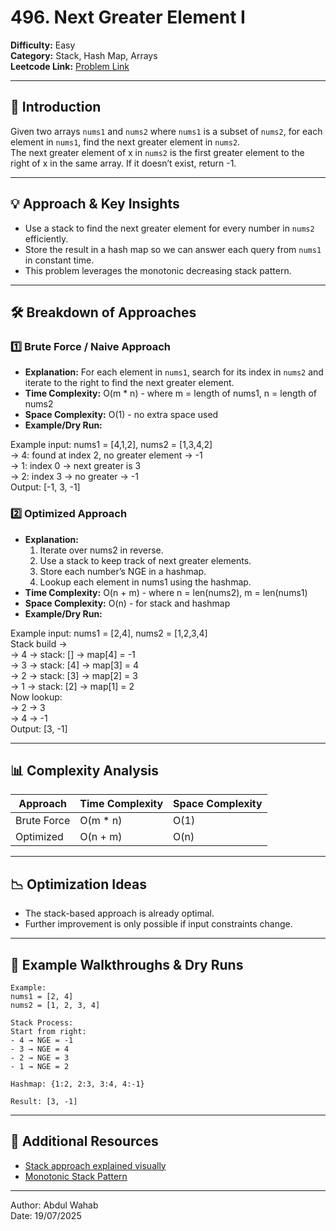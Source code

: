 # 496. Next Greater Element I

**Difficulty:** Easy  
**Category:** Stack, Hash Map, Arrays  
**Leetcode Link:** [Problem Link](https://leetcode.com/problems/next-greater-element-i/description/)

---

## 📝 Introduction

Given two arrays `nums1` and `nums2` where `nums1` is a subset of `nums2`, for each element in `nums1`, find the next greater element in `nums2`.  
The next greater element of x in `nums2` is the first greater element to the right of x in the same array. If it doesn’t exist, return -1.

---

## 💡 Approach & Key Insights

- Use a stack to find the next greater element for every number in `nums2` efficiently.
- Store the result in a hash map so we can answer each query from `nums1` in constant time.
- This problem leverages the monotonic decreasing stack pattern.

---

## 🛠️ Breakdown of Approaches

### 1️⃣ Brute Force / Naive Approach

- **Explanation:** For each element in `nums1`, search for its index in `nums2` and iterate to the right to find the next greater element.
- **Time Complexity:** O(m * n) - where m = length of nums1, n = length of nums2
- **Space Complexity:** O(1) - no extra space used
- **Example/Dry Run:**

Example input: nums1 = [4,1,2], nums2 = [1,3,4,2]  
→ 4: found at index 2, no greater element → -1  
→ 1: index 0 → next greater is 3  
→ 2: index 3 → no greater → -1  
Output: [-1, 3, -1]

### 2️⃣ Optimized Approach

- **Explanation:**  
  1. Iterate over nums2 in reverse.  
  2. Use a stack to keep track of next greater elements.  
  3. Store each number’s NGE in a hashmap.  
  4. Lookup each element in nums1 using the hashmap.
- **Time Complexity:** O(n + m) - where n = len(nums2), m = len(nums1)
- **Space Complexity:** O(n) - for stack and hashmap
- **Example/Dry Run:**

Example input: nums1 = [2,4], nums2 = [1,2,3,4]  
Stack build →  
→ 4 → stack: [] → map[4] = -1  
→ 3 → stack: [4] → map[3] = 4  
→ 2 → stack: [3] → map[2] = 3  
→ 1 → stack: [2] → map[1] = 2  
Now lookup:  
→ 2 → 3  
→ 4 → -1  
Output: [3, -1]

---

## 📊 Complexity Analysis

| Approach      | Time Complexity | Space Complexity |
| ------------- | --------------- | ---------------- |
| Brute Force   | O(m * n)        | O(1)             |
| Optimized     | O(n + m)        | O(n)             |

---

## 📉 Optimization Ideas

- The stack-based approach is already optimal.
- Further improvement is only possible if input constraints change.

---

## 📌 Example Walkthroughs & Dry Runs

```plaintext
Example:
nums1 = [2, 4]
nums2 = [1, 2, 3, 4]

Stack Process:
Start from right:  
- 4 → NGE = -1  
- 3 → NGE = 4  
- 2 → NGE = 3  
- 1 → NGE = 2

Hashmap: {1:2, 2:3, 3:4, 4:-1}

Result: [3, -1]
```

---

## 🔗 Additional Resources

- [Stack approach explained visually](https://www.youtube.com/watch?v=68a1Dc_qVq4)
- [Monotonic Stack Pattern](https://leetcode.com/tag/monotonic-stack/)

---

Author: Abdul Wahab  
Date: 19/07/2025
